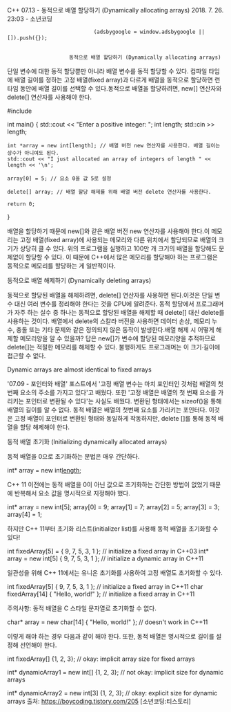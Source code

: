 C++ 07.13 - 동적으로 배열 할당하기 (Dynamically allocating arrays) 
                                2018. 7. 26. 23:03 - 소년코딩
                                
                            
                        
                        
                    
                    
                    
                        
                        
                            
                                
                                (adsbygoogle = window.adsbygoogle || []).push({});
                            
                        
                        동적으로 배열 할당하기 (Dynamically allocating arrays)

단일 변수에 대한 동적 할당뿐만 아니라 배열 변수를 동적 할당할 수 있다. 컴파일 타임에 배열 길이를 정하는 고정 배열(fixed array)과 다르게 배열을 동적으로 할당하면 런타임 동안에 배열 길이를 선택할 수 있다.동적으로 배열을 할당하려면, new[] 연산자와 delete[] 연산자를 사용해야 한다.

#include <iostream>

int main()
{
    std::cout << "Enter a positive integer: ";
    int length;
    std::cin >> length;

    int *array = new int[length]; // 배열 버전 new 연산자를 사용한다. 배열 길이는 상수가 아니여도 된다.
    std::cout << "I just allocated an array of integers of length " << length << '\n';

    array[0] = 5; // 요소 0을 값 5로 설정

    delete[] array; // 배열 할당 해제를 위해 배열 버전 delete 연산자를 사용한다.

    return 0;
}


배열을 할당하기 때문에 new[]와 같은 배열 버전 new 연산자를 사용해야 한다.이 메모리는 고정 배열(fixed array)에 사용되는 메모리와 다른 위치에서 할당되므로 배열의 크기가 상당히 클 수 있다. 위의 프로그램을 실행하고 100만 개 크기의 배열을 할당해도 문제없이 할당할 수 있다. 이 때문에 C++에서 많은 메모리를 할당해야 하는 프로그램은 동적으로 메모리를 할당하는 게 일반적이다.



동적으로 배열 해제하기 (Dynamically deleting arrays)

동적으로 할당된 배열을 해제하려면, delete[] 연산자를 사용하면 된다.이것은 단일 변수 대신 여러 변수를 정리해야 한다는 것을 CPU에 알려준다. 동적 할당에서 프로그래머가 자주 하는 실수 중 하나는 동적으로 할당된 배열을 해제할 때 delete[] 대신 delete를 사용하는 것이다. 배열에서 delete의 스칼라 버전을 사용하면 데이터 손상, 메모리 누수, 충돌 또는 기타 문제와 같은 정의되지 않은 동작이 발생한다.배열 해제 시 어떻게 해제할 메모리양을 알 수 있을까? 답은 new[]가 변수에 할당된 메모리양을 추적하므로 delete[]는 적절한 메모리를 해제할 수 있다. 불행하게도 프로그래머는 이 크기∙길이에 접근할 수 없다.



Dynamic arrays are almost identical to fixed arrays

'07.09 - 포인터와 배열' 포스트에서 '고정 배열 변수는 마치 포인터인 것처럼 배열의 첫 번째 요소의 주소를 가지고 있다'고 배웠다. 또한 '고정 배열은 배열의 첫 번째 요소를 가리키는 포인터로 변환될 수 있다'는 사실도 배웠다. 변환된 형태에서는 sizeof()을 통해 배열의 길이를 알 수 없다. 동적 배열은 배열의 첫번째 요소를 가리키는 포인터다. 이것은 고정 배열이 포인터로 변환된 형태와 동일하게 작동하지만, delete []를 통해 동적 배열을 할당 해제해야 한다.



동적 배열 초기화 (Initializing dynamically allocated arrays)

동적 배열을 0으로 초기화하는 문법은 매우 간단하다.

int* array = new int[length]();


C++ 11 이전에는 동적 배열을 0이 아닌 값으로 초기화하는 간단한 방법이 없었기 때문에 반복해서 요소 값을 명시적으로 지정해야 했다.

int* array = new int[5];
array[0] = 9;
array[1] = 7;
array[2] = 5;
array[3] = 3;
array[4] = 1;


하지만 C++ 11부터 초기화 리스트(initializer list)를 사용해 동적 배열을 초기화할 수 있다!

int fixedArray[5] = { 9, 7, 5, 3, 1 };     // initialize a fixed array in C++03
int* array = new int[5] { 9, 7, 5, 3, 1 }; // initialize a dynamic array in C++11


일관성을 위해 C++ 11에서는 유니온 초기화를 사용하여 고정 배열도 초기화할 수 있다.

int fixedArray[5] { 9, 7, 5, 3, 1 };     // initialize a fixed array in C++11
char fixedArray[14] { "Hello, world!" }; // initialize a fixed array in C++11


주의사항: 동적 배열을 C 스타일 문자열로 초기화할 수 없다.

char* array = new char[14] { "Hello, world!" }; // doesn't work in C++11


이렇게 해야 하는 경우 다음과 같이 해야 한다. 또한, 동적 배열은 명시적으로 길이를 설정해 선언해야 한다.

int fixedArray[] {1, 2, 3}; // okay: implicit array size for fixed arrays

int* dynamicArray1 = new int[] {1, 2, 3}; // not okay: implicit size for dynamic arrays

int* dynamicArray2 = new int[3] {1, 2, 3}; // okay: explicit size for dynamic arrays
출처: https://boycoding.tistory.com/205 [소년코딩:티스토리]